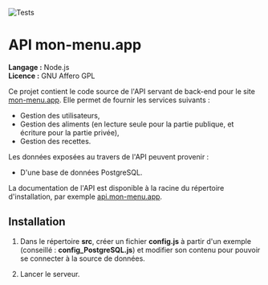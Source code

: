![Tests](https://github.com/c-marcel/API_mon-menu.app/actions/workflows/tests.yml/badge.svg)

# API mon-menu.app

**Langage :** Node.js  
**Licence :** GNU Affero GPL

Ce projet contient le code source de l'API servant de back-end pour le site [mon-menu.app](https://mon-menu.app). Elle permet de fournir les services suivants :

* Gestion des utilisateurs,
* Gestion des aliments (en lecture seule pour la partie publique, et écriture pour la partie privée),
* Gestion des recettes.

Les données exposées au travers de l'API peuvent provenir :

* D'une base de données PostgreSQL.

La documentation de l'API est disponible à la racine du répertoire d'installation, par exemple [api.mon-menu.app](https://api.mon-menu.app).

## Installation

1. Dans le répertoire **src**, créer un fichier **config.js** à partir d'un exemple (conseillé : **config_PostgreSQL.js**) et modifier son contenu pour pouvoir se connecter à la source de données.

2. Lancer le serveur.
